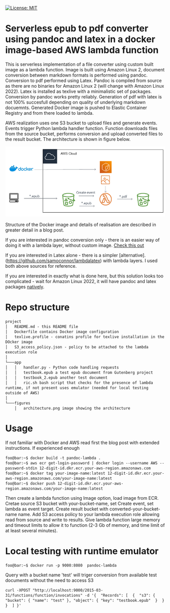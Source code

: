 [![License: MIT](https://img.shields.io/badge/License-MIT-yellow.svg)](https://opensource.org/licenses/MIT) 

# Serverless epub to pdf converter using pandoc and latex in a docker image-based AWS lambda function

This is serverless implementation of a file converter using custom built image as a lambda function.
Image is built using Amazon Linux 2, document conversion between markdown formats is performed using pandoc.
Conversion to pdf performed using Latex. Pandoc is compiled from source as there are no binaries for Amazon Linux 2 
(will change with Amazon Linux 2022). Latex is installed as texlive with a minimalistic set of packages.
Conversion by pandoc works pretty reliably. Generation of pdf with latex is not 100% succesfull depending on quality of underlying markdown docuemnts. Generated Docker image is pushed to Elastic Container Registry and from there loaded to lambda.

AWS realization uses one S3 bucket to upload files and generate events. Events trigger Python lambda handler function.
Function downloads files from the source bucket, performs conversion and upload converted files to the result bucket.
The architecture is shown in figure below.

![architecture](/figures/architecture.png)

Structure of the Docker image and details of realisation are described in greater detail in a blog post.

If you are interested in pandoc conversion only - there is an easier way of doing it with a lambda layer, without custom image.
[Check this out](https://github.com/serverlesspub/pandoc-aws-lambda-binary)

If you are interested in Latex alone - there is a simpler [alternative]. (https://github.com/samoconnor/lambdalatex) with lambda layers.
I used both above sources for reference.

If you are interested in exactly what is done here, but this solution looks too complicated - wait for Amazon Linux 2022, it will have pandoc and latex packages [natively](https://docs.aws.amazon.com/linux/al2022/release-notes/all-packages-al2022-20220105.html). 

# Repo structure

```
project
│   README.md - this README file
│   Dockerfile contains Docker image configuration   
│   texlive.profile - conatins profile for texlive installation in the DOcker image
│   S3_access_policy.json - policy to be attached to the lambda execution role
│   
└───app
│   │   handler.py - Python code handling requests
│   │   testbook.epub a test epub document from Gutenberg project
│   │   testbook_2.epub another test document
│   │   ric.sh bash script that checks for the presence of lambda runtime, if not present uses emulator (needed for local testing outside of AWS)
│   
└───figures
    │   architecture.png image showing the architecture

```


# Usage

If not familiar with Docker and AWS read first the blog post with extended instructions. 
If experienced enough 

```console
foo@bar:~$ docker build -t pandoc-lambda .
foo@bar:~$ aws ecr get-login-password | docker login --username AWS --password-stdin 12-digit-id.dkr.ecr.your-aws-region.amazonaws.com
foo@bar:~$ docker tag your-image-name:latest 12-digit-id.dkr.ecr.your-aws-region.amazonaws.com/your-image-name:latest
foo@bar:~$ docker push 12-digit-id.dkr.ecr.your-aws-region.amazonaws.com/your-image-name:latest

```

Then create a lambda function using Image option, load image from ECR.
Cretae source S3 bucket with your-bucket-name, set Create event, set lambda as event target.
Create result bucket with converted-your-bucket-name name.
Add S3 access policy to your lambda execution role allowing read from source and write to results.
Give lambda function large memory and timeout limits to allow it to function (2-3 Gb of memory, and time limit of at least several minutes).

# Local testing with runtime emulator

```console
foo@bar:~$ docker run -p 9000:8080  pandoc-lambda

```

Query with a bucket name 'test' will triger conversion from available test documents without the need to access S3

```console
curl -XPOST "http://localhost:9000/2015-03-31/functions/function/invocations" -d '{  "Records": [  {  "s3": {  "bucket": { "name": "test" }, "object": { "key": "testbook.epub"  }  }  }  ] }'

```
